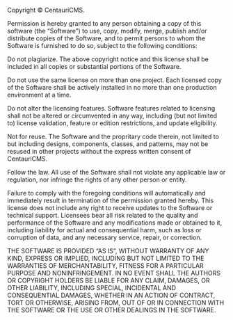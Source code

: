 Copyright © CentauriCMS.

Permission is hereby granted to any person obtaining a copy of this software (the “Software”) to use, copy, modify, merge, publish and/or distribute copies of the Software, and to permit persons to whom the Software is furnished to do so, subject to the following conditions:

Do not plagiarize. The above copyright notice and this license shall be included in all copies or substantial portions of the Software.

Do not use the same license on more than one project. Each licensed copy of the Software shall be actively installed in no more than one production environment at a time.

Do not alter the licensing features. Software features related to licensing shall not be altered or circumvented in any way, including (but not limited to) license validation, feature or edition restrictions, and update eligibility.

Not for reuse. The Software and the propritary code therein, not limited to but including designs, components, classes, and patterns, may not be resused in other projects without the express written consent of CentauriCMS.

Follow the law. All use of the Software shall not violate any applicable law or regulation, nor infringe the rights of any other person or entity.

Failure to comply with the foregoing conditions will automatically and immediately result in termination of the permission granted hereby. This license does not include any right to receive updates to the Software or technical support. Licensees bear all risk related to the quality and performance of the Software and any modifications made or obtained to it, including liability for actual and consequential harm, such as loss or corruption of data, and any necessary service, repair, or correction.

THE SOFTWARE IS PROVIDED “AS IS”, WITHOUT WARRANTY OF ANY KIND, EXPRESS OR IMPLIED, INCLUDING BUT NOT LIMITED TO THE WARRANTIES OF MERCHANTABILITY, FITNESS FOR A PARTICULAR PURPOSE AND NONINFRINGEMENT. IN NO EVENT SHALL THE AUTHORS OR COPYRIGHT HOLDERS BE LIABLE FOR ANY CLAIM, DAMAGES, OR OTHER LIABILITY, INCLUDING SPECIAL, INCIDENTAL AND CONSEQUENTIAL DAMAGES, WHETHER IN AN ACTION OF CONTRACT, TORT OR OTHERWISE, ARISING FROM, OUT OF OR IN CONNECTION WITH THE SOFTWARE OR THE USE OR OTHER DEALINGS IN THE SOFTWARE.